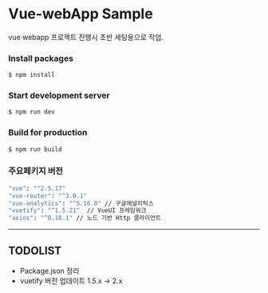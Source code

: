 # Vue-webApp Sample
vue webapp 프로젝트 진행시 초반 세팅용으로 작업.

### Install packages
```bash
$ npm install
```

### Start development server
```bash
$ npm run dev
```

### Build for production
```bash
$ npm run build
```

### 주요페키지 버전
```bash
"vue": "^2.5.17"
"vue-router": "^3.0.1"
"vue-analytics": "^5.16.0" // 구글애널리틱스
"vuetify": "^1.5.21"  // VueUI 프레임워크
"axios": "^0.18.1" // 노드 기반 Http 클라이언트
```

---

## TODOLIST
- Package.json 정리
- vuetify 버전 업데이트 1.5.x -> 2.x
